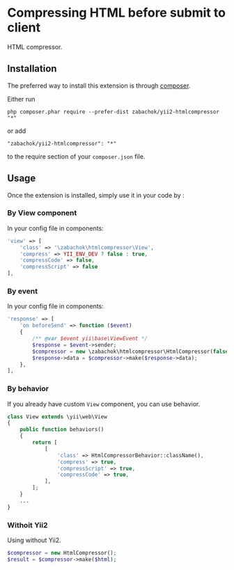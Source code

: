 # Compressing HTML before submit to client

HTML compressor.

## Installation

The preferred way to install this extension is through [composer](http://getcomposer.org/download/).

Either run

```
php composer.phar require --prefer-dist zabachok/yii2-htmlcompressor "*"
```

or add

```
"zabachok/yii2-htmlcompressor": "*"
```

to the require section of your `composer.json` file.


## Usage

Once the extension is installed, simply use it in your code by  :


### By View component
In your config file in components:

```php
'view' => [
	'class' => '\zabachok\htmlcompressor\View',
	'compress' => YII_ENV_DEV ? false : true,
	'compressCode' => false,
	'compressScript' => false
],
```


### By event
In your config file in components:

```php
'response' => [
	'on beforeSend' => function ($event)
	{
		/** @var $event yii\base\ViewEvent */
		$response = $event->sender;
		$compressor = new \zabachok\htmlcompressor\HtmlCompressor(false, false);
		$response->data = $compressor->make($response->data);
	},
],
```

### By behavior
If you already have custom `View` component, you can use behavior.

```php
class View extends \yii\web\View
{
    public function behaviors()
    {
        return [
            [
                'class' => HtmlCompressorBehavior::className(),
                'compress' => true,
                'compressScript' => true,
                'compressCode' => true,
            ],
        ];
    }
    ...
}
```

### Withoit Yii2
Using without Yii2.

```php
$compressor = new HtmlCompressor();
$result = $compressor->make($html);
```